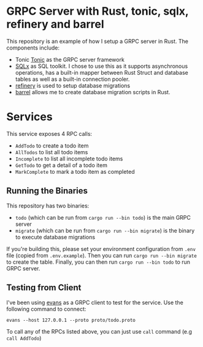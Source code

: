 # GRPC Server with Rust, tonic, sqlx, refinery and barrel

This repository is an example of how I setup a GRPC server in Rust. The components include:

 - Tonic [Tonic](https://github.com/hyperium/tonic) as the GRPC server framework
 - [SQLx](https://github.com/launchbadge/sqlx) as SQL toolkit. I chose to use this as it supports asynchronous operations, has a built-in mapper between Rust Struct and database tables as well as a built-in connection pooler.
 - [refinery](https://github.com/rust-db/refinery) is used to setup database migrations
 - [barrel](https://github.com/rust-db/barrel) allows me to create database migration scripts in Rust.

# Services

This service exposes 4 RPC calls:

- `AddTodo`  to create a todo item
- `AllTodos` to list all todo items
- `Incomplete` to list all incomplete todo items
- `GetTodo` to get a detail of a todo item
- `MarkComplete` to mark a todo item as completed

## Running the Binaries

This repository has two binaries:

 - `todo` (which can be run from `cargo run --bin todo`) is the main GRPC server
 - `migrate` (which can be run from `cargo run --bin migrate`) is the binary to execute database migrations

If you're building this, please set your environment configuration from `.env` file (copied from `.env.example`). Then you can run `cargo run --bin migrate` to create the table. Finally, you can then run `cargo run --bin todo` to run GRPC server.

## Testing from Client

I've been using [evans](https://github.com/ktr0731/evans) as a GRPC client to test for the service. Use the following command to connect:

```
evans --host 127.0.0.1 --proto proto/todo.proto
```

To call any of the RPCs listed above, you can just use `call` command (e.g `call AddTodo`)
